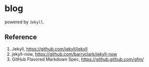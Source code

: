 # blog
powered by `Jekyll`.


## Reference

1. Jekyll, <https://github.com/jekyll/jekyll>
2. jekyll-now, <https://github.com/barryclark/jekyll-now>
3. GitHub Flavored Markdown Spec, <https://github.github.com/gfm/> 
